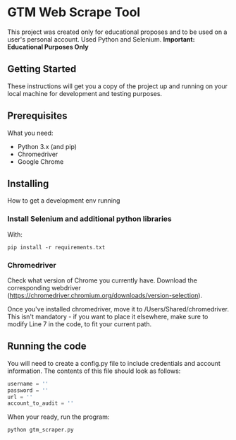 # GTM Web Scrape Tool

This project was created only for educational proposes and to be used on a user's personal account.
Used Python and Selenium.
**Important: Educational Purposes Only**

## Getting Started

These instructions will get you a copy of the project up and running on your local machine for development and testing purposes.

## Prerequisites

What you need:

* Python 3.x (and pip)
* Chromedriver
* Google Chrome

## Installing

How to get a development env running

### Install Selenium and additional python libraries

With:
```
pip install -r requirements.txt
```

### Chromedriver 

Check what version of Chrome you currently have. Download the corresponding webdriver (https://chromedriver.chromium.org/downloads/version-selection).

Once you've installed chromedriver, move it to /Users/Shared/chromedriver. This isn't mandatory - if you want to place it elsewhere, make sure to modify Line 7 in the code, to fit your current path.


## Running the code

You will need to create a config.py file to include credentials and account information. The contents of this file should look as follows:

```python
username = ''
password = ''
url = ''
account_to_audit = ''
```

When your ready, run the program:

```
python gtm_scraper.py
```
